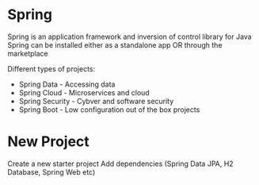 # Spring 

Spring is an application framework and inversion of control library for Java
Spring can be installed either as a standalone app OR through the marketplace

Different types of projects:
- Spring Data - Accessing data
- Spring Cloud - Microservices and cloud
- Spring Security - Cybver and software security
- Spring Boot - Low configuration out of the box projects 

# New Project

Create a new starter project
Add dependencies (Spring Data JPA, H2 Database, Spring Web etc)